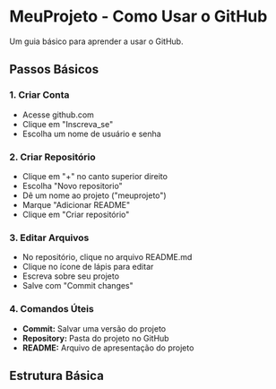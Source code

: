 # MeuProjeto - Como Usar o GitHub

Um guia básico para aprender a usar o GitHub.

## Passos Básicos

### 1. Criar Conta
- Acesse github.com
- Clique em "Inscreva_se"
- Escolha um nome de usuário e senha

### 2. Criar Repositório
- Clique em "+" no canto superior direito
- Escolha "Novo repositorio"
- Dê um nome ao projeto ("meuprojeto")
- Marque "Adicionar README"
- Clique em "Criar repositório"

### 3. Editar Arquivos
- No repositório, clique no arquivo README.md
- Clique no ícone de lápis para editar
- Escreva sobre seu projeto
- Salve com "Commit changes"

### 4. Comandos Úteis
- **Commit:** Salvar uma versão do projeto
- **Repository:** Pasta do projeto no GitHub
- **README:** Arquivo de apresentação do projeto

## Estrutura Básica
